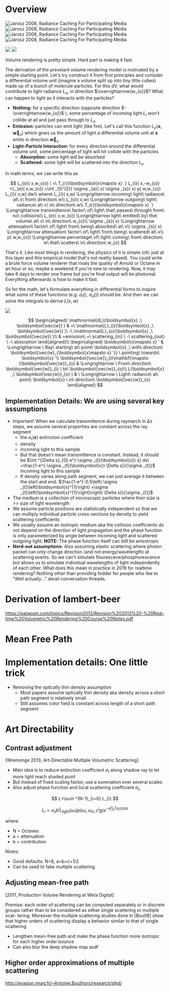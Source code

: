 # Overview

![Jarosz 2008, Radiance Caching For Participating Media](../assets/rte-diagram1.png)
![Jarosz 2008, Radiance Caching For Participating Media](../assets/rte-diagram2.png)
![Jarosz 2008, Radiance Caching For Participating Media](../assets/rte-diagram3.png)
![Jarosz 2008, Radiance Caching For Participating Media](../assets/rte-diagram4.png)

![](../assets/volrenderingdiagram.jpg) ![](../assets/participationmedia.png)

Volume rendering is pretty simple. Hard part is making it fast.

The derivation of the prevelant volume rendering model is motivated by a simple starting point. Let's try construct it from first principles and consider a differential volume unit (imagine a volume split up into tiny little cubes) made up of a bunch of molecule particles. For this dV, what would contribute to light radiance $L_{o}$, in direction $\overrightarrow{w_{o}}$? What can happen to light as it interacts with the particles?

- **Nothing:** for a specific direction (opposite direction $-\overrightarrow{w_{o}}$ ), some percentage of incoming light $L_{i}$ won't collide at all and just pass through to $L_{o}$
- **Emission:** particles can emit light (like fire). Let's call this function $L_{e}\left(\boldsymbol{x} ,\boldsymbol{\vec{w}}_{o}\right)$ which gives us the amount of light a differential volume unit at $\boldsymbol{x}$ emits in direction $\boldsymbol{\vec{w}}_{o}$
- **Light-Particle Interaction:** for every direction around the differential volume unit, some percentage of light will hit collide with the particles
  - **Absorption:** some light will be absorbed
  - **Scattered:** some light will be scattered into the direction $L_{o}$

In math terms, we can write this as

$$
L_{o}( x,w_{o}) \ =\ T_{r}(\boldsymbol{x\mapsto x} `) L_{i}( x,-w_{o}) +L_{e}( x,w_{o}) +\int _{S^{2}} \sigma _{a}( x) \sigma _{s}( x) p( w,w_{o}) L_{i}( x,w) dw\\
where\ L_{i}( x,w) \Longrightarrow incoming\ light\ radiance\ at\ x\ from\ direction\ w\\
L_{o}( x,w) \Longrightarrow outgoing\ light\ radiance\ at\ x\ in\ direction\ w\\
T_{r}(\boldsymbol{x\mapsto x} `) \Longrightarrow transmittence\ factor\ of\ light\ that\ passes\ through\ from\ no\ collisions\\
L_{e}( x,w_{o}) \Longrightarrow light\ emitted\ by\ the\ volume\ at\ x\ in\ direction\ w_{o}\\
\sigma _{a}( x) \Longrightarrow attenuation\ factor\ of\ light\ from\ being\ absorbed\ at\ x\\
\sigma _{s}( x) \Longrightarrow attenuation\ factor\ of\ light\ from\ being\ scattered\ at\ x\\
p( w,w_{o}) \Longrightarrow percentage\ of\ light\ coming\ from\ direction\ w\ that\ scatters\ in\ direction\ w_{o}
$$

That's it. Like most things in rendering, the physics of it is simple (ofc just at this layer and this empirical model that's not reality based). You could write a brute force volume renderer that rivals the quality of Arnold or Octane in an hour or so, maybe a weekend if you're new to rendering. Now, it may take 6 days to render one frame but you're final output will be photoreal. Everything afterwards is how to make it fast.

So for the math, let's formulate everything in differential forms to inspire what some of these functions (e.g. $\sigma _{t}() ,\ \sigma _{a}()$) should be. And then we can solve the integrals to derive $L( x,w)$

![](../assets/participatingmediainteractions.png)

$$
\begin{aligned}
\mathnormal{dL}(\boldsymbol{x} ,\ \boldsymbol{\vec{w}} ) & =\ \mathnormal{L}_{i}(\boldsymbol{x} ,\ \boldsymbol{\vec{w}} )\ -\ \mathnormal{L}_{o}(\boldsymbol{x} ,\ \boldsymbol{\vec{w}} )\\
 & =emission\ +\ scattering_{in} \ -\ scattering_{out} \ -\ absorption
\end{aligned}\\
\begin{aligned}
\boldsymbol{x\mapsto x} ' & \Longrightarrow \ Ray\ starting\ at\ point\ \boldsymbol{x} ,\ with\ direction\ \boldsymbol{\vec{w}_{\boldsymbol{x\mapsto x} '}} \ pointing\ towards\ \boldsymbol{x} '\\
\boldsymbol{\vec{w}}_{i}\mathbf{\mapsto }\boldsymbol{\vec{w}}_{o} & \Longrightarrow \ From\ direction\ \boldsymbol{\vec{w}}_{i} \ to\ \boldsymbol{\vec{w}}_{o}\\
L(\boldsymbol{x} ,\ \boldsymbol{\vec{w}}_{o} ) & \ \Longrightarrow \ Light\ radiance\ at\ point\ \boldsymbol{x} \ in\ direction\ \boldsymbol{\vec{w}}_{o}
\end{aligned}
$$

## Implementation Details: We are using several key assumptions

- Important! When we calculate transmittence during raymarch in $\Delta s$ steps, we assume several properties are constant across the ray segment
  - the $\sigma _{t}(\boldsymbol{x})$ extinction coefficient
  - density
  - incoming light to this sample
  - But that doesn't mean transmittence is constant. Instead, it should be $\int ^{\Delta s}_{0} e^{-\sigma _{t}(\boldsymbol{x}) s} ds\ =\frac{1-e^{-\sigma _{t}(\boldsymbol{x}) \Delta s}}{\sigma _{t}}$ incoming light to this sample
  - If density varies along path segment, we can just average it between the start and end: $\frac{1-e^{-0.5\left( \sigma _{t}\left(\boldsymbol{x}^{1}\right) +\sigma _{t}\left(\boldsymbol{x}^{1}\right)\right) \Delta s}}{\sigma _{t}}$
- The medium is a collection of microscopic particles where their size is >> size of light wavelength
- We assume particle positions are statistically independent so that we can multiply individual particle cross-sections by density to yield scattering coefficients
- We usually assume an *isotropic* medium aka the collision coefficients do not depend on the direction of light propagation and the phase function is only parameterized by angle between incoming light and scattered outgoing light. **NOTE:** The phase function itself can still be anisotropic
- **Nerd-out assumptions:** Also assuming elastic scattering where photon packet can only change direction (and not energy/wavelength) at scattering events. So we can't simulate flourescene/phosphorescence but allows us to simulate individual wavelengths of light independently of each other. What does this mean in practice in 2019 for realtime rendering? Nothing other than providing fodder for people who like to "Well actually..." derail conversation threads.

# Derivation of lambert-beer

<https://patapom.com/topics/Revision2013/Revision%202013%20-%20Real-time%20Volumetric%20Rendering%20Course%20Notes.pdf>

# Mean Free Path

# Implementation details: One little trick

- Removing the optically thin density assumption
  - Most papers assume optically thin density aka density across a short path segment is relatively small
  - Still assumes color field is constant across length of a short path segment

# Art Directability

## Contrast adjustment

\[Wrenninge 2013, Art-Directable Multiple Volumetric Scattering]

- Main idea is to reduce extinction coefficient $\sigma _{t}$ along shadow ray to let more light reach shaded point
- But instead of fixed scaling factor, use a summation over several scales
- Also adjust phase function and local scattering coefficient $\sigma _{s}$

$$
L=\sum ^{N-1}_{i=0} L_{i}
$$

$$
L_{i} =\sigma _{s} b^{i} L_{light} (\omega _{i} )p\left( \omega _{i} ,\omega _{o} ,c^{i} g\right) e^{-a^{i}\int ^{t}_{0} \sigma _{t} (s)ds}
$$

where

- N = Octaves
- a = attenuation
- b = contribution

Notes:

- Good defaults: N=8, a=b=c=1/2
- Can be used to fake multiple scattering

## Adjusting mean-free path

\[2011, Production Volume Rendering at Weta Digital]

Premise: each order of scattering can be computed separately or in discrete groups rather than to be considered as either single scattering or multiple scat- tering. Moreover the multiple scattering studies done in \[Bou08] show that higher orders of scattering display a behavior similar to that of single scattering

- Lengthen mean-free path and make the phase function more isotropic for each higher order bounce
- Can also blur the deep shadow map
  asdf

## Higher order approximations of multiple scattering

<http://evasion.imag.fr/~Antoine.Bouthors/research/phd/>
